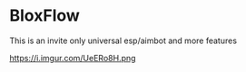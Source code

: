 # BloxFlow
This is an invite only universal esp/aimbot and more features

https://i.imgur.com/UeERo8H.png
